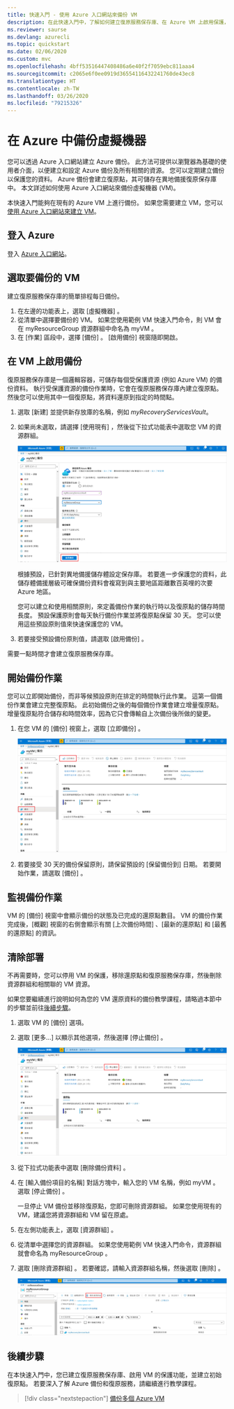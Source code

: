```yaml
---
title: 快速入門 - 使用 Azure 入口網站來備份 VM
description: 在此快速入門中，了解如何建立復原服務保存庫、在 Azure VM 上啟用保護，以及使用 Azure 入口網站備份 VM。
ms.reviewer: saurse
ms.devlang: azurecli
ms.topic: quickstart
ms.date: 02/06/2020
ms.custom: mvc
ms.openlocfilehash: 4bff53516447408486a6e40f2f7059ebc811aaa4
ms.sourcegitcommit: c2065e6f0ee0919d36554116432241760de43ec8
ms.translationtype: HT
ms.contentlocale: zh-TW
ms.lasthandoff: 03/26/2020
ms.locfileid: "79215326"
---
```

# <a name="back-up-a-virtual-machine-in-azure"></a>在 Azure 中備份虛擬機器

您可以透過 Azure 入口網站建立 Azure 備份。 此方法可提供以瀏覽器為基礎的使用者介面，以便建立和設定 Azure 備份及所有相關的資源。 您可以定期建立備份以保護您的資料。 Azure 備份會建立復原點，其可儲存在異地備援復原保存庫中。 本文詳述如何使用 Azure 入口網站來備份虛擬機器 (VM)。

本快速入門能夠在現有的 Azure VM 上進行備份。 如果您需要建立 VM，您可以[使用 Azure 入口網站來建立 VM](../virtual-machines/windows/quick-create-portal.md)。

## <a name="sign-in-to-azure"></a>登入 Azure

登入 [Azure 入口網站](https://portal.azure.com)。

## <a name="select-a-vm-to-back-up"></a>選取要備份的 VM

建立復原服務保存庫的簡單排程每日備份。

1. 在左邊的功能表上，選取 [虛擬機器]  。
2. 從清單中選擇要備份的 VM。 如果您使用範例 VM 快速入門命令，則 VM 會在 myResourceGroup  資源群組中命名為 myVM  。
3. 在 [作業]  區段中，選擇 [備份]  。 [啟用備份]  視窗隨即開啟。

## <a name="enable-backup-on-a-vm"></a>在 VM 上啟用備份

復原服務保存庫是一個邏輯容器，可儲存每個受保護資源 (例如 Azure VM) 的備份資料。 執行受保護資源的備份作業時，它會在復原服務保存庫內建立復原點。 然後您可以使用其中一個復原點，將資料還原到指定的時間點。

1. 選取 [新建]  並提供新存放庫的名稱，例如 *myRecoveryServicesVault*。
2. 如果尚未選取，請選擇 [使用現有]  ，然後從下拉式功能表中選取您 VM 的資源群組。

    ![在 Azure 入口網站中啟用 VM 備份](./media/quick-backup-vm-portal/enable-backup.png)

    根據預設，已針對異地備援儲存體設定保存庫。 若要進一步保護您的資料，此儲存體備援層級可確保備份資料會複寫到與主要地區距離數百英哩的次要 Azure 地區。

    您可以建立和使用相關原則，來定義備份作業的執行時以及復原點的儲存時間長度。 預設保護原則會每天執行備份作業並將復原點保留 30 天。 您可以使用這些預設原則值來快速保護您的 VM。

3. 若要接受預設備份原則值，請選取 [啟用備份]  。

需要一點時間才會建立復原服務保存庫。

## <a name="start-a-backup-job"></a>開始備份作業

您可以立即開始備份，而非等候預設原則在排定的時間執行此作業。 這第一個備份作業會建立完整復原點。 此初始備份之後的每個備份作業會建立增量復原點。 增量復原點符合儲存和時間效率，因為它只會傳輸自上次備份後所做的變更。

1. 在您 VM 的 [備份]  視窗上，選取 [立即備份]  。

    ![在 Azure 入口網站中執行立即的 VM 備份](./media/quick-backup-vm-portal/backup-now.png)

2. 若要接受 30 天的備份保留原則，請保留預設的 [保留備份到]  日期。 若要開始作業，請選取 [備份]  。

## <a name="monitor-the-backup-job"></a>監視備份作業

VM 的 [備份]  視窗中會顯示備份的狀態及已完成的還原點數目。 VM 的備份作業完成後，[概觀]  視窗的右側會顯示有關 [上次備份時間]  、[最新的還原點]  和 [最舊的還原點]  的資訊。

## <a name="clean-up-deployment"></a>清除部署

不再需要時，您可以停用 VM 的保護，移除還原點和復原服務保存庫，然後刪除資源群組和相關聯的 VM 資源。

如果您要繼續進行說明如何為您的 VM 還原資料的備份教學課程，請略過本節中的步驟並前往[後續步驟](#next-steps)。

1. 選取 VM 的 [備份]  選項。

2. 選取 [更多...]  以顯示其他選項，然後選擇 [停止備份]  。

    ![從 Azure 入口網站停用 VM 備份](./media/quick-backup-vm-portal/stop-backup.png)

3. 從下拉式功能表中選取 [刪除備份資料]  。

4. 在 [輸入備份項目的名稱]  對話方塊中，輸入您的 VM 名稱，例如 myVM  。 選取 [停止備份]  。

    一旦停止 VM 備份並移除復原點，您即可刪除資源群組。 如果您使用現有的 VM，建議您將資源群組和 VM 留在原處。

5. 在左側功能表上，選取 [資源群組]  。
6. 從清單中選擇您的資源群組。 如果您使用範例 VM 快速入門命令，資源群組就會命名為 myResourceGroup  。
7. 選取 [刪除資源群組]  。 若要確認，請輸入資源群組名稱，然後選取 [刪除]  。

    ![從 Azure 入口網站刪除資源群組](./media/quick-backup-vm-portal/delete-resource-group.png)

## <a name="next-steps"></a>後續步驟

在本快速入門中，您已建立復原服務保存庫、啟用 VM 的保護功能，並建立初始復原點。 若要深入了解 Azure 備份和復原服務，請繼續進行教學課程。

> [!div class="nextstepaction"]
> [備份多個 Azure VM](./tutorial-backup-vm-at-scale.md)
